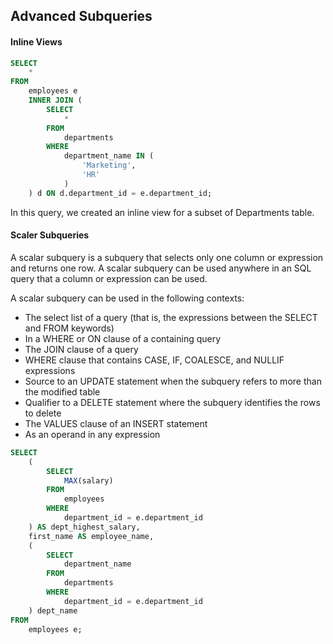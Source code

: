 ## Advanced Subqueries 

#### Inline Views

```sql
SELECT
    *
FROM
    employees e
    INNER JOIN (
        SELECT
            *
        FROM
            departments
        WHERE
            department_name IN (
                'Marketing',
                'HR'
            )
    ) d ON d.department_id = e.department_id;
```

In this query, we created an inline view for a subset of Departments table.

#### Scaler Subqueries

A scalar subquery is a subquery that selects only one column or expression and returns one row. A scalar subquery can be used anywhere in an SQL query that a column or expression can be used.

A scalar subquery can be used in the following contexts:
* The select list of a query (that is, the expressions between the SELECT and FROM keywords)
* In a WHERE or ON clause of a containing query
* The JOIN clause of a query
* WHERE clause that contains CASE, IF, COALESCE, and NULLIF expressions
* Source to an UPDATE statement when the subquery refers to more than the modified table
* Qualifier to a DELETE statement where the subquery identifies the rows to delete
* The VALUES clause of an INSERT statement
* As an operand in any expression

```sql
SELECT
    (
        SELECT
            MAX(salary)
        FROM
            employees
        WHERE
            department_id = e.department_id
    ) AS dept_highest_salary,
    first_name AS employee_name,
    (
        SELECT
            department_name
        FROM
            departments
        WHERE
            department_id = e.department_id
    ) dept_name
FROM
    employees e;
```

